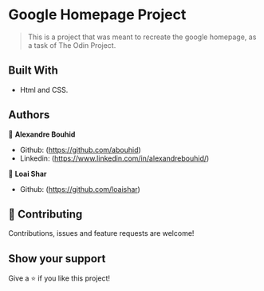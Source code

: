 # Google Homepage Project

> This is a project that was meant to recreate the google homepage, as a task of The Odin Project.

## Built With

- Html and CSS.


## Authors

👤 **Alexandre Bouhid**

- Github: (https://github.com/abouhid)
- Linkedin: (https://www.linkedin.com/in/alexandrebouhid/)

👤 **Loai Shar**

- Github: (https://github.com/loaishar)

## 🤝 Contributing

Contributions, issues and feature requests are welcome!


## Show your support

Give a ⭐️ if you like this project!

